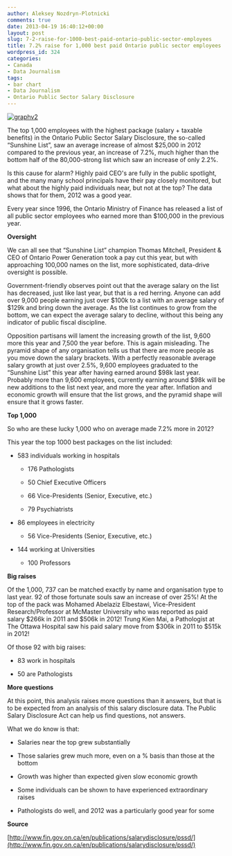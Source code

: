 ```yaml
---
author: Aleksey Nozdryn-Plotnicki
comments: true
date: 2013-04-19 16:40:12+00:00
layout: post
slug: 7-2-raise-for-1000-best-paid-ontario-public-sector-employees
title: 7.2% raise for 1,000 best paid Ontario public sector employees
wordpress_id: 324
categories:
- Canada
- Data Journalism
tags:
- bar chart
- Data Journalism
- Ontario Public Sector Salary Disclosure
---
```


[![graphv2](http://alekseynp.com/wp-content/uploads/2013/04/graphv2.png)](http://alekseynp.com/wp-content/uploads/2013/04/graphv2.png)




The top 1,000 employees with the highest package (salary + taxable benefits) in the Ontario Public Sector Salary Disclosure, the so-called “Sunshine List”, saw an average increase of almost $25,000 in 2012 compared to the previous year, an increase of 7.2%, much higher than the bottom half of the 80,000-strong list which saw an increase of only 2.2%.




Is this cause for alarm? Highly paid CEO's are fully in the public spotlight, and the many many school principals have their pay closely monitored, but what about the highly paid individuals near, but not at the top? The data shows that for them, 2012 was a good year.




Every year since 1996, the Ontario Ministry of Finance has released a list of all public sector employees who earned more than $100,000 in the previous year.




**Oversight**




We can all see that “Sunshine List” champion Thomas Mitchell, President & CEO of Ontario Power Generation took a pay cut this year, but with approaching 100,000 names on the list, more sophisticated, data-drive oversight is possible.




Government-friendly observes point out that the average salary on the list has decreased, just like last year, but that is a red herring. Anyone can add over 9,000 people earning just over $100k to a list with an average salary of $129k and bring down the average. As the list continues to grow from the bottom, we can expect the average salary to decline, without this being any indicator of public fiscal discipline.




Opposition partisans will lament the increasing growth of the list, 9,600 more this year and 7,500 the year before. This is again misleading. The pyramid shape of any organisation tells us that there are more people as you move down the salary brackets. With a perfectly reasonable average salary growth at just over 2.5%, 9,600 employees graduated to the “Sunshine List” this year after having earned around $98k last year. Probably more than 9,600 employees, currently earning around $98k will be new additions to the list next year, and more the year after. Inflation and economic growth will ensure that the list grows, and the pyramid shape will ensure that it grows faster.





**Top 1,000**





So who are these lucky 1,000 who on average made 7.2% more in 2012?



This year the top 1000 best packages on the list included:



	
  * 583 individuals working in hospitals

	
    * 176 Pathologists

	
    * 50 Chief Executive Officers

	
    * 66 Vice-Presidents (Senior, Executive, etc.)

	
    * 79 Psychiatrists

	
  * 86 employees in electricity

	
    * 56 Vice-Presidents (Senior, Executive, etc.)

	
  * 144 working at Universities

	
    * 100 Professors




**Big raises**





Of the 1,000, 737 can be matched exactly by name and organisation type to last year. 92 of those fortunate souls saw an increase of over 25%! At the top of the pack was Mohamed Abelaziz Elbestawi, Vice-President Research/Professor at McMaster University who was reported as paid salary $266k in 2011 and $506k in 2012! Trung Kien Mai, a Pathologist at The Ottawa Hospital saw his paid salary move from $306k in 2011 to $515k in 2012!



Of those 92 with big raises:



	
  * 83 work in hospitals

	
  * 50 are Pathologists




**More questions**





At this point, this analysis raises more questions than it answers, but that is to be expected from an analysis of this salary disclosure data. The Public Salary Disclosure Act can help us find questions, not answers.



What we do know is that:



	
  * Salaries near the top grew substantially

	
  * Those salaries grew much more, even on a % basis than those at the bottom

	
  * Growth was higher than expected given slow economic growth

	
  * Some individuals can be shown to have experienced extraordinary raises

	
  * Pathologists do well, and 2012 was a particularly good year for some





**Source**




[http://www.fin.gov.on.ca/en/publications/salarydisclosure/pssd/](http://www.fin.gov.on.ca/en/publications/salarydisclosure/pssd/)
